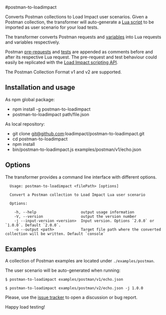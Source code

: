 #postman-to-loadimpact

Converts Postman collections to Load Impact user scenarios. Given a Postman collection, the transformer will auto-generate a [Lua script](http://support.loadimpact.com/knowledgebase/topics/117699-user-scenario-scripting) to be imported as user scenario for your load tests.

The transformer converts Postman requests and [variables](http://blog.getpostman.com/2014/02/20/using-variables-inside-postman-and-collection-runner/)  into Lua requests and variables respectively.

Postman [pre-requests](https://www.getpostman.com/docs/pre_request_scripts) and [tests](https://www.getpostman.com/docs/writing_tests) are appended as comments before and after its respective Lua request. The pre-request and test behaviour could easily be replicated with the [Load Impact scripting API](https://loadimpact.com/load-script-api).

The Postman Collection Format v1 and v2 are supported.

## Installation and usage

As npm global package:
 - npm install -g postman-to-loadimpact
 - postman-to-loadimpact path/file.json

As local repository:
 - git clone git@github.com:loadimpact/postman-to-loadimpact.git
 - cd postman-to-loadimpact
 - npm install
 - bin/postman-to-loadimpact.js examples/postman/v1/echo.json

## Options

The transformer provides a command line interface with different options.

      Usage: postman-to-loadimpact <filePath> [options]
    
      Convert a Postman collection to Load Impact Lua user scenario
    
      Options:
    
        -h, --help                    output usage information
        -V, --version                 output the version number
        -j --input-version <version>  Input version. Options `2.0.0` or `1.0.0`. Default `2.0.0`.
        -o --output <path>            Target file path where the converted collection will be written. Default `console`

## Examples

A collection of Postman examples are located under `./examples/postman`.

The user scenario will be auto-generated when running:

    $ postman-to-loadimpact examples/postman/v1/echo.json

    $ postman-to-loadimpact examples/postman/v2/echo.json -j 1.0.0


Please, use the [issue tracker](https://github.com/loadimpact/postman-to-loadimpact/issues) to open a discussion or bug report.


Happy load testing!
